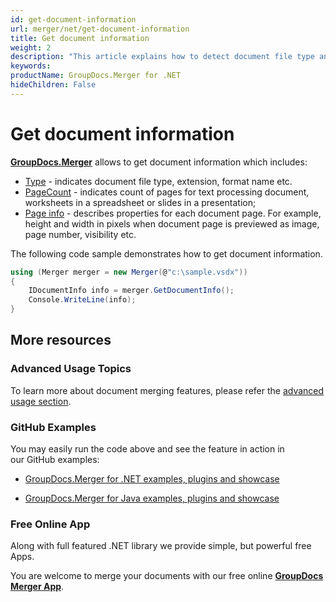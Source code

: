 ```yaml
---
id: get-document-information
url: merger/net/get-document-information
title: Get document information
weight: 2
description: "This article explains how to detect document file type and calculate pages count when merge PDF, Word, Excel, PowerPoint files with GroupDocs.Merger."
keywords: 
productName: GroupDocs.Merger for .NET
hideChildren: False
---
```

# Get document information

**[GroupDocs.Merger](https://products.groupdocs.com/merger/net)** allows to get document information which includes:

*   [Type](https://apireference.groupdocs.com/net/merger/groupdocs.merger.domain.result/documentinfo/properties/type) - indicates document file type, extension, format name etc.
*   [PageCount](https://apireference.groupdocs.com/net/merger/groupdocs.merger.domain.result/documentinfo/properties/pagecount) - indicates count of pages for text processing document, worksheets in a spreadsheet or slides in a presentation;
*   [Page info](https://apireference.groupdocs.com/net/merger/groupdocs.merger.domain.result/ipageinfo) - describes properties for each document page. For example, height and width in pixels when document page is previewed as image, page number, visibility etc.

The following code sample demonstrates how to get document information.

```csharp
using (Merger merger = new Merger(@"c:\sample.vsdx"))
{
    IDocumentInfo info = merger.GetDocumentInfo();
    Console.WriteLine(info);
}
```

## More resources

### Advanced Usage Topics 

To learn more about document merging features, please refer the [advanced usage section](Advanced%2Busage.html).

### GitHub Examples 

You may easily run the code above and see the feature in action in our GitHub examples:

*   [GroupDocs.Merger for .NET examples, plugins and showcase](https://github.com/groupdocs-merger/GroupDocs.Merger-for-.NET)
    
*   [GroupDocs.Merger for Java examples, plugins and showcase](https://github.com/groupdocs-merger/GroupDocs.Merger-for-Java)
    

### Free Online App 

Along with full featured .NET library we provide simple, but powerful free Apps.

You are welcome to merge your documents with our free online **[GroupDocs Merger App](https://products.groupdocs.app/merger)**.
